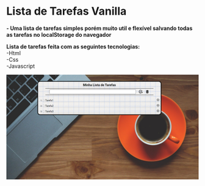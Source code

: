 # Lista de Tarefas Vanilla  
**- Uma lista de tarefas simples porém muito util e flexível salvando todas as tarefas no localStorage do navegador**  


**Lista de tarefas feita com as seguintes tecnologias:**  
-Html  
-Css  
-Javascript

![Imagem do projeto funcionando](./img.png)
